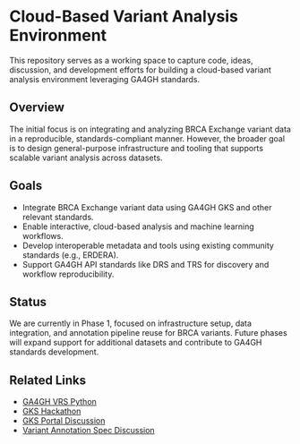 # Cloud-Based Variant Analysis Environment

This repository serves as a working space to capture code, ideas, discussion, and development efforts for building a cloud-based variant analysis environment leveraging GA4GH standards.

## Overview

The initial focus is on integrating and analyzing BRCA Exchange variant data in a reproducible, standards-compliant manner. However, the broader goal is to design general-purpose infrastructure and tooling that supports scalable variant analysis across datasets.

## Goals

- Integrate BRCA Exchange variant data using GA4GH GKS and other relevant standards.
- Enable interactive, cloud-based analysis and machine learning workflows.
- Develop interoperable metadata and tools using existing community standards (e.g., ERDERA).
- Support GA4GH API standards like DRS and TRS for discovery and workflow reproducibility.

## Status

We are currently in Phase 1, focused on infrastructure setup, data integration, and annotation pipeline reuse for BRCA variants. Future phases will expand support for additional datasets and contribute to GA4GH standards development.

## Related Links

- [GA4GH VRS Python](https://github.com/ga4gh/vrs-python)
- [GKS Hackathon](https://broadinstitute.swoogo.com/ga4gh-connect-gks-hackathon-2025/)
- [GKS Portal Discussion](https://github.com/ga4gh/gks-portal/issues/8)
- [Variant Annotation Spec Discussion](https://github.com/ga4gh/va-spec/discussions/234)
